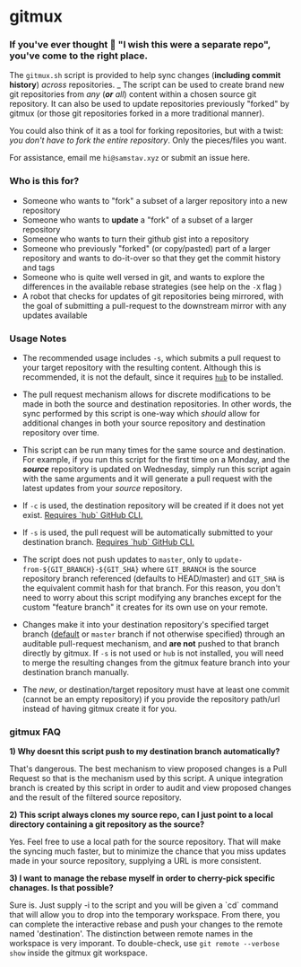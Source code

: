 
# gitmux

### If you've ever thought 💭 "I wish this were a separate repo", you've come to the right place.

The `gitmux.sh` script is provided to help sync changes (**including commit history**) _across_ repositories. 
_
The script can be used to create brand new git repositories from _any_ (_**or** all_) content within a chosen source git repository. It can also be used to update repositories previously "forked" by gitmux (or those git repositories forked in a more traditional manner).

You could also think of it as a tool for forking repositories, but with a twist: _you don't have to fork the entire repository_. Only the pieces/files you want.

For assistance, email me `hi@samstav.xyz` or submit an issue here.

### Who is this for?

* Someone who wants to "fork" a subset of a larger repository into a new repository
* Someone who wants to **update** a "fork" of a subset of a larger repository
* Someone who wants to turn their github gist into a repository
* Someone who previously "forked" (or copy/pasted) part of a larger repository and wants to do-it-over so that they get the commit history and tags
* Someone who is quite well versed in git, and wants to explore the differences in the available rebase strategies (see help on the `-X` flag )
* A robot that checks for updates of git repositories being mirrored, with the goal of submitting a pull-request to the downstream mirror with any updates available

### Usage Notes

* The recommended usage includes `-s`, which submits a pull request to your target repository with the resulting content. Although this is recommended, it is not the default, since it requires [`hub`](https://hub.github.com/) to be installed.

* The pull request mechanism allows for discrete modifications to be made in both the source and destination repositories. In other words, the sync performed by this script is one-way which _should_ allow for additional changes in both your source repository and destination repository over time.

* This script can be run many times for the same source and destination. For example, if you run this script for the first time on a Monday, and the **_source_** repository is updated on Wednesday, simply run this script again with the same arguments and it will generate a pull request with the latest updates from your _source_ repository.

* If `-c` is used, the destination repository will be created if it does not yet exist. [Requires \`hub\` GitHub CLI.](https://hub.github.com/)

* If `-s` is used, the pull request will be automatically submitted to your destination branch. [Requires \`hub\` GitHub CLI.](https://hub.github.com/)

* The script does not push updates to `master`, only to `update-from-${GIT_BRANCH}-${GIT_SHA}` where `GIT_BRANCH` is the source repository branch referenced (defaults to HEAD/master) and `GIT_SHA` is the equivalent commit hash for that branch. For this reason, you don't need to worry about this script modifying any branches except for the custom "feature branch" it creates for its own use on your remote.

* Changes make it into your destination repository's specified target branch ([default](https://help.github.com/en/articles/setting-the-default-branch) or `master` branch if not otherwise specified) through an auditable pull-request mechanism, and **are not** pushed to that branch directly by gitmux. If `-s` is not used or `hub` is not installed, you will need to merge the resulting changes from the gitmux feature branch into your destination branch manually.
 
* The _new_, or destination/target repository must have at least one commit (cannot be an empty repository) if you provide the repository path/url instead of having gitmux create it for you.

### gitmux FAQ

**1) Why doesnt this script push to my destination branch automatically?**

   That's dangerous. The best mechanism to view proposed changes is a
   Pull Request so that is the mechanism used by this script. A unique
   integration branch is created by this script in order to audit and
   view proposed changes and the result of the filtered source repository.

**2) This script always clones my source repo, can I just point to a local
   directory containing a git repository as the source?**

   Yes. Feel free to use a local path for the source repository. That will
   make the syncing much faster, but to minimize the chance that you miss
   updates made in your source repository, supplying a URL is more consistent.

 **3) I want to manage the rebase myself in order to cherry-pick specific chanages.
    Is that possible?**

   Sure is. Just supply -i to the script and you will be given a \`cd\`
   command that will allow you to drop into the temporary workspace.
   From there, you can complete the interactive rebase and push your
   changes to the remote named 'destination'. The distinction between
   remote names in the workspace is very imporant. To double-check, use
   `git remote --verbose show` inside the gitmux git workspace.

